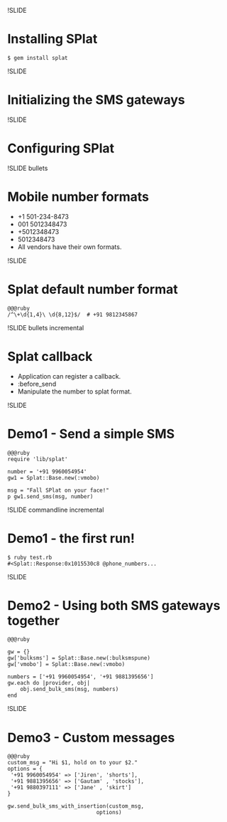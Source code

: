 !SLIDE 

# Installing SPlat

    $ gem install splat

!SLIDE

# Initializing the SMS gateways

!SLIDE

# Configuring SPlat

!SLIDE bullets

# Mobile number formats

* +1 501-234-8473
* 001 5012348473
* +5012348473
* 5012348473
* All vendors have their own formats.

!SLIDE

# Splat default number format

    @@@ruby
    /^\+\d{1,4}\ \d{8,12}$/  # +91 9812345867


!SLIDE bullets incremental

# Splat callback

* Application can register a callback.
* :before_send 
* Manipulate the number to splat format.

!SLIDE 

# Demo1 - Send a simple SMS

    @@@ruby
    require 'lib/splat'
        
    number = '+91 9960054954'
    gw1 = Splat::Base.new(:vmobo)

    msg = "Fall SPlat on your face!"
    p gw1.send_sms(msg, number)

!SLIDE commandline incremental

# Demo1 - the first run!

    $ ruby test.rb
    #<Splat::Response:0x1015530c8 @phone_numbers...

!SLIDE  

# Demo2 - Using both SMS gateways together

    @@@ruby

    gw = {}
    gw['bulksms'] = Splat::Base.new(:bulksmspune)
    gw['vmobo'] = Splat::Base.new(:vmobo)

    numbers = ['+91 9960054954', '+91 9881395656']
    gw.each do |provider, obj|
        obj.send_bulk_sms(msg, numbers) 
    end

!SLIDE

# Demo3 - Custom messages 

    @@@ruby
    custom_msg = "Hi $1, hold on to your $2."
    options = {
     '+91 9960054954' => ['Jiren', 'shorts'],
     '+91 9881395656' => ['Gautam' , 'stocks'],
     '+91 9880397111' => ['Jane' , 'skirt']
    }

    gw.send_bulk_sms_with_insertion(custom_msg,
                                options)
